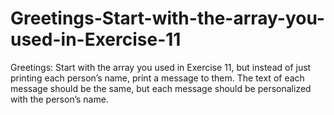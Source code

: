 # Greetings-Start-with-the-array-you-used-in-Exercise-11
Greetings: Start with the array you used in Exercise 11, but instead of just printing each person’s name, print a message to them. The text of each message should be the same, but each message should be personalized with the person’s name.

